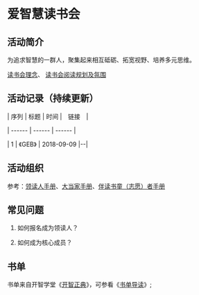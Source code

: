 # 爱智慧读书会
## 活动简介
为追求智慧的一群人，聚集起来相互砥砺、拓宽视野、培养多元思维。

[读书会理念](https://github.com/WangYuBo/fallin-wisdom-reading-club/blob/master/doc/why.md)、
[读书会阅读规划及氛围](https://github.com/WangYuBo/fallin-wisdom-reading-club/blob/master/doc/fallin-wisedom-reading-club-plan.md)


## 活动记录（持续更新）

 | 序列 | 标题 | 时间 |　链接　|

 | ------ | ------ | ------ |

 | 1 |  《GEB》 | 2018-09-09 |--|


## 活动组织

参考：[领读人手册]()、[大当家手册]()、[伴读书童（志愿）者手册]()

## 常见问题
1. 如何报名成为领读人？

2. 如何成为核心成员？


## 书单
书单来自开智学堂《[开智正典]()》，可参看《[书单导读](https://mp.weixin.qq.com/s?__biz=MzA4ODM4ODQ3MQ==&mid=400064046&idx=1&sn=a138f459257a14f03f967af8d6160df2#rd)》;

